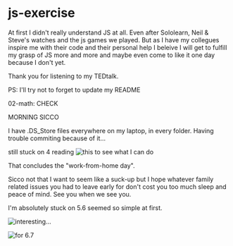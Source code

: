 # js-exercise

At first I didn't really understand JS at all. Even after Sololearn, Neil & Steve's watches and the js games we played. But as I have my collegues inspire me with their code and their personal help I beleive I will get to fulfill my grasp of JS more and more and maybe even come to like it one day because I don't yet.

Thank you for listening to my TEDtalk.

PS: I'll try not to forget to update my README

02-math: CHECK

MORNING SICCO

I have .DS_Store files everywhere on my laptop, in every folder. Having trouble commiting because of it...

still stuck on 4 reading ![this](https://stackoverflow.com/questions/49485821/date-month-year-dropdown-type-date-picker/49485997) to see what I can do

That concludes the "work-from-home day".

Sicco not that I want to seem like a suck-up but I hope whatever family related issues you had to leave early for don't cost you too much sleep and peace of mind. See you when we see you.


I'm absolutely stuck on 5.6 seemed so simple at first.

![interesting...](https://www.thoughtco.com/and-in-javascript-2037515)

![for 6.7](https://developer.mozilla.org/en-US/docs/Web/API/Document_Object_Model/Traversing_an_HTML_table_with_JavaScript_and_DOM_Interfaces)
